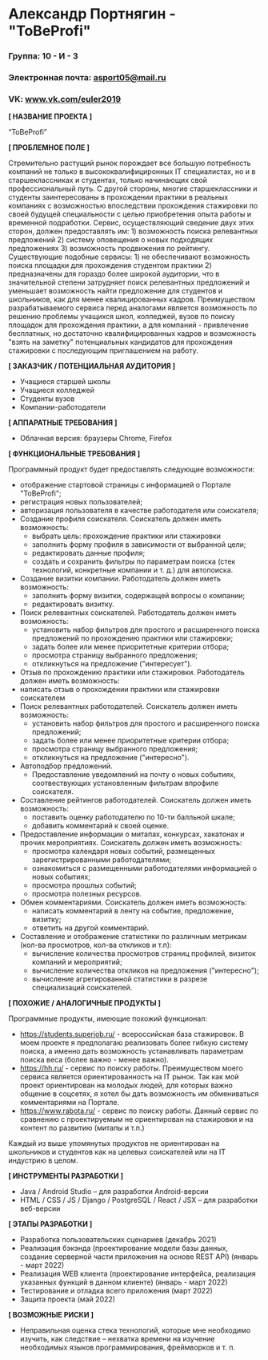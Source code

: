 # Александр Портнягин - "ToBeProfi"

### Группа: 10 - И - 3
### Электронная почта: asport05@mail.ru
### VK: www.vk.com/euler2019


**[ НАЗВАНИЕ ПРОЕКТА ]**

“ToBeProfi”

**[ ПРОБЛЕМНОЕ ПОЛЕ ]**

Стремительно растущий рынок порождает все большую потребность компаний не только в высококвалифициронных IT специалистах, но и в старшеклассниках и студентах, только начинающих свой профессиональный путь. С другой стороны, многие старшеклассники и студенты заинтересованы в прохождении практики в реальных компаниях с возможностью впоследствии прохождения стажировки по своей будущей специальности с целью приобретения опыта работы и временной подработки. Сервис, осуществляющий сведение двух этих сторон, должен предоставлять им: 1) возможность поиска релевантных предложений 2) систему оповещения о новых подходящих предложениях 3) возможность продвижения по рейтингу. 
Существующие подобные сервисы: 1) не обеспечивают возможность поиска площадки для прохождения студентом практики 2) предназначены для гораздо более широкой аудитории, что в значительной степени затрудняет поиск релевантных предложений и уменьшает возможность найти предложение для студентов и школьников, как для менее квалицированных кадров. 
Преимуществом разрабатываемого сервиса перед аналогами является возможность по решению проблемы учащихся школ, колледжей, вузов по поиску площадок для прохождения практики, а для компаний - привлечение бесплатных, но достаточно квалифицированных кадров и возможность "взять на заметку" потенциальных кандидатов для прохождения стажировки с последующим приглашением на работу. 


**[ ЗАКАЗЧИК / ПОТЕНЦИАЛЬНАЯ АУДИТОРИЯ ]**

* Учащиеся старшей школы
* Учащиеся колледжей
* Студенты вузов
* Компании-работодатели

**[ АППАРАТНЫЕ ТРЕБОВАНИЯ ]** 

* Облачная версия: браузеры Chrome, Firefox

**[ ФУНКЦИОНАЛЬНЫЕ ТРЕБОВАНИЯ ]**

Программный продукт будет предоставлять следующие возможности:
* отображение стартовой страницы с информацией о Портале "ToBeProfi";
* регистрация новых пользователей;
* авторизация пользователя в качестве работодателя или соискателя;
* Создание профиля соискателя. Соискатель должен иметь возможность:
  * выбрать цель: прохождение практики или стажировки
  * заполнить форму профиля в зависимости от выбранной цели;
  * редактировать данные профиля;
  * создать и сохранить фильтры по параметрам поиска (стек технологий, конкретные компании и т. д.) для автопоиска.
* Создание визитки компании. Работодатель должен иметь возможность:
  * заполнить форму визитки, содержащей вопросы о компании;
  * редактировать визитку.
* Поиск релевантных соискателей. Работодатель должен иметь возможность:
  * установить набор фильтров для простого и расширенного поиска предложений по прохождению практики или стажировки;
  * задать более или менее приоритетные критерии отбора;
  * просмотра страницу выбранного предложения;
  * откликнуться на предложение ("интересует").
* Отзыв по прохождению практики или стажировки. Работодатель должен иметь возможность:
 * написать отзыв о прохождении практики или стажировки соискателем
* Поиск релевантных работодателей. Соискатель должен иметь возможность:
  * установить набор фильтров для простого и расширенного поиска предложений;
  * задать более или менее приоритетные критерии отбора;
  * просмотра страницу выбранного предложения;
  * откликнуться на предложение ("интересно").
* Автоподбор предложений.
  * Предоставление уведомлений на почту о новых событиях, соотвествующих установленным фильтрам впрофиле соискателя.
* Составление рейтингов работодателей. Соискатель должен иметь возможность:
  * поставить оценку работодателю по 10-ти балльной шкале;
  * добавить комментарий к своей оценке.
* Предоставление информации о митапах, конкурсах, хакатонах и прочих мероприятиях. Соискатель должен иметь возможность:
  * просмотра календаря новых событий, размещенных зарегистрированными работодателями;
  * ознакомиться с размещенными работодателями информацией о новых событиях;
  * просмотра прошлых событий;
  * просмотра полезных ресурсов.
* Обмен комментариями. Соискатель должен иметь возможность:
  * написать комментарий в ленту на событие, предложение, визитку;
  * ответить на другой комментарий.
* Составление и отображение статистики по различным метрикам (кол-ва просмотров, кол-ва откликов и т.п):
  * вычисление количества просмотров страниц профилей, визиток компаний и мероприятий;
  * вычисление количества откликов на предложения ("интересно");
  * вычисление агрегированной статистики в разрезе специализаций соискателей.

**[ ПОХОЖИЕ / АНАЛОГИЧНЫЕ ПРОДУКТЫ ]**

Программные продукты, имеющие похожий функционал:

* https://students.superjob.ru/ - всероссийская база стажировок. В моем проекте я предполагаю реализовать более гибкую систему поиска, а именно дать возможность устанавливать параметрам поиска веса (более важно - менее важно). 
* https://hh.ru/ - сервис по поиску работы. Преимуществом моего сервиса является ориентированность на IT рынок. Так как мой проект ориентирован на молодых людей, для которых важно общение в соцсетях, я хотел бы дать возможность им обмениваться комментариями на Портале.
* https://www.rabota.ru/ - сервис по поиску работы. Данный сервис по сравнению с проектируемым не ориентирован на стажировки и на контент по развитию (митапы и т.п.)

Каждый из выше упомянутых продуктов не ориентирован на школьников и студентов как на целевых соискателей или на IT индустрию в целом.

**[ ИНСТРУМЕНТЫ РАЗРАБОТКИ ]**

*	Java / Android Studio – для разработки Android-версии
*	HTML / CSS / JS / Django / PostgreSQL / React / JSX – для разработки веб-версии

**[ ЭТАПЫ РАЗРАБОТКИ ]**

*	Разработка пользовательских сценариев (декабрь 2021)
* Реализация бэкэнда (проектирование модели базы данных, создание серверной части приложения на основе REST API) (январь - март 2022)
* Реализация WEB клиента (проектирование интерфейса, реализация указанных функций в данном клиенте) (январь - март 2022)
* Тестирование и отладка всего приложения (март 2022)
* Защита проекта (май 2022)

**[ ВОЗМОЖНЫЕ РИСКИ ]**

*	Неправильная оценка стека технологий, которые мне необходимо изучить, как следствие – нехватка времени на изучение необходимых языков программирования, фреймворков и т. п.

